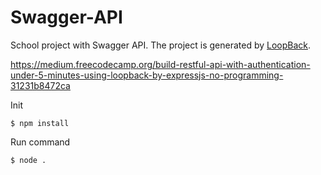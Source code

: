 # Swagger-API
School project with Swagger API.
The project is generated by [LoopBack](http://loopback.io).

https://medium.freecodecamp.org/build-restful-api-with-authentication-under-5-minutes-using-loopback-by-expressjs-no-programming-31231b8472ca

Init
```
$ npm install
```

Run command
```
$ node .
```
